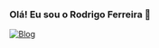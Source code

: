 ### Olá! Eu sou o Rodrigo Ferreira 👋


[![Blog](https://img.shields.io/badge/HTML-239120?style=for-the-badge&logo=html5&logoColor=red)](https://sujeitoprogramador.com)
